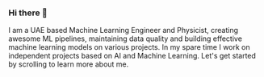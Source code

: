 ### Hi there 👋

I am a UAE based Machine Learning Engineer and Physicist, creating awesome ML pipelines, maintaining data quality and building effective machine learning models on various projects. In my spare time I work on independent projects based on AI and Machine Learning. Let's get started by  scrolling  to learn more about me.

<!--
**adwiteeymauriya/adwiteeymauriya** is a ✨ _special_ ✨ repository because its `README.md` (this file) appears on your GitHub profile.

Here are some ideas to get you started:

- 🔭 I’m currently working on ...
- 🌱 I’m currently learning ...
- 👯 I’m looking to collaborate on ...
- 🤔 I’m looking for help with ...
- 💬 Ask me about ...
- 📫 How to reach me: ...
- 😄 Pronouns: ...
- ⚡ Fun fact: ...
-->
